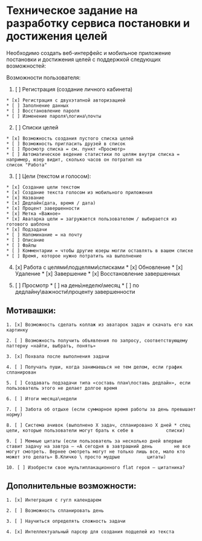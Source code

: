 # Техническое задание на разработку сервиса постановки и достижения целей
Необходимо создать веб-интерфейс и мобильное приложение постановки и достижения целей с поддержкой следующих возможностей:

Возможности пользователя:

  1. [ ] Регистрация (создание личного кабинета)

    * [x] Регистрация с двухэтапной авторизацией
    * [ ] Заполнение данных
    * [ ] Восстановление пароля
    * [ ] Изменение пароля\логина\почты

  2. [ ] Списки целей

    * [х] Возможность создания пустого списка целей
    * [ ] Возможность пригласить друзей в список
    * [ ] Просмотр списка = см. пункт «Просмотр»
    * [ ] Автоматическое ведение статистики по целям внутри списка = например, юзер видит, сколько часов он потратил на                 список "Работа"

  3. [ ] Цели (текстом и голосом):

    * [x] Создание цели текстом
    * [x] Создание текста голосом из мобильного приложения
    * [x] Название
    * [x] Дедлайн(дата, время / дата)
    * [x] Процент завершенности
    * [x] Метка «Важное»
    * [x] Аватарка цели = загружается пользователем / выбирается из готового шаблона
    * [x] Подзадачи
    * [ ] Напоминание = на почту
    * [ ] Описание
    * [ ] Файлы
    * [ ] Комментарии = чтобы другие юзеры могли оставлять в вашем списке
    * [ ] Время, которое нужно потратить на выполнение

  4. [x] Работа с целями\подцелями\списками
    * [x] Обновление
    * [x] Удаление
    * [x] Завершение
    * [x] Восстановление завершенных

  6. [ ] Просмотр
    * [ ] на день\неделю\месяц
    * [ ] по дедлайну\важности\проценту завершенности

## Мотивашки:
    1. [x] Возможность сделать коллаж из аватарок задач и скачать его как картинку

    2. [ ] Возможность получить объявления по запросу, соответствующему паттерну «найти, выбрать, понять»

    3. [x] Похвала после выполнения задачи

    4. [ ] Получать пуши, когда занимаешься не тем делом, если график спланирован

    5. [ ] Создавать подзадачи типа «составь план\поставь дедлайн», если пользователь этого не делает долгое время

    6. [ ] Итоги месяца\недели

    7. [ ] Забота об отдыхе (если суммарное время работы за день превышает норму)

    8. [ ] Система ачивок (выполнено X задач, спланировано X дней * спец цели, которые пользователи могут брать к себе в            списки)

    9. [ ] Мемные цитаты (если пользователь за несколько дней впервые ставит задачу на завтра – «А сегодня в завтрашний день        не все могут смотреть. Вернее смотреть могут не только лишь все, мало кто может это делать» В.Кличко \ просто мудрые          цитаты)

    10. [ ] Изобрести свое мультиплакационного flat героя – цитатника?

## Дополнительные возможности:
    1. [x] Интеграция с гугл календарем

    2. [ ] Возможность спланировать день

    3. [ ] Научиться определять сложность задачи
  
    4. [x] Интеллектуальный парсер для создания подцелей из текста

